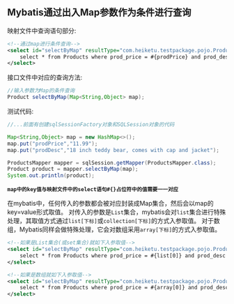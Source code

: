 ## Mybatis通过出入Map参数作为条件进行查询

映射文件中查询语句部分:

```xml
<!--通过map进行条件查询-->
<select id="selectByMap" resultType="com.heiketu.testpackage.pojo.Product">
    select * from Products where prod_price = #{prodPrice} and prod_desc = #{prodDesc}
</select>
```

接口文件中对应的查询方法:

```java
//输入参数为Map的条件查询
Product selectByMap(Map<String,Object> map);
```

测试代码:

```java
//...前面有创建sqlSessionFactory对象和SQLSession对象的代码

Map<String,Object> map = new HashMap<>();
map.put("prodPrice","11.99");
map.put("prodDesc","18 inch teddy bear, comes with cap and jacket");

ProductsMapper mapper = sqlSession.getMapper(ProductsMapper.class);
Product product = mapper.selectByMap(map);
System.out.println(product);
```

**`map中的key值与映射文件中的select语句#{}占位符中的值需要一一对应`**

在mybatis中，任何传入的参数都会被对应封装成Map集合，然后会以map的key=value形式取值。
对传入的参数是`List`集合，mybatis会对`list`集合进行特殊处理，其取值方式通过`list[下标]`或`collection[下标]`的方式入参取值。
对于数组，Mybatis同样会做特殊处理，它会对数组采用`array[下标]`的方式入参取值。

```xml
<!--如果是List集合(或set集合)就如下入参取值-->
<select id="selectByMap" resultType="com.heiketu.testpackage.pojo.Product">
    select * from Products where prod_price = #{list[0]} and prod_desc = #{collection[1]}
</select>
```


```xml
<!--如果是数组就如下入参取值-->
<select id="selectByMap" resultType="com.heiketu.testpackage.pojo.Product">
    select * from Products where prod_price = #{array[0]} and prod_desc = #{array[1]}
</select>
```
